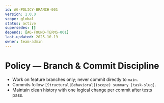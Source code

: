 ```yaml
---
id: AG-POLICY-BRANCH-001
version: 1.0.0
scope: global
status: active
supersedes: []
depends: [AG-FOUND-TERMS-001]
last-updated: 2025-10-19
owner: team-admin
---
```


# Policy — Branch & Commit Discipline

- Work on feature branches only; never commit directly to `main`.
- Commits follow `[Structural|Behavioral](scope) summary [task-slug]`.
- Maintain clean history with one logical change per commit after tests pass.
